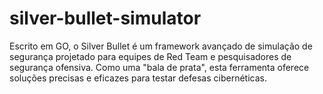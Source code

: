 # silver-bullet-simulator
Escrito em GO, o Silver Bullet é um framework avançado de simulação de segurança projetado para equipes de Red Team e pesquisadores de segurança ofensiva. Como uma "bala de prata", esta ferramenta oferece soluções precisas e eficazes para testar defesas cibernéticas.
